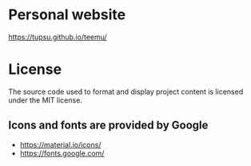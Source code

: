 # Personal website

https://tupsu.github.io/teemu/

# License
The source code used to format and display project content is licensed under the MIT license.

## Icons and fonts are provided by Google
* https://material.io/icons/
* https://fonts.google.com/
